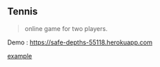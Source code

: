 ## Tennis

> online game for two players.

Demo : https://safe-depths-55118.herokuapp.com

<a href="https://safe-depths-55118.herokuapp.com" target="_blank">example</a>
